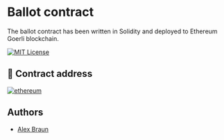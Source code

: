 # Ballot contract 

The ballot contract has been written in Solidity and deployed to Ethereum Goerli blockchain.

[![MIT License](https://img.shields.io/badge/License-MIT-green.svg)](https://choosealicense.com/licenses/mit/)

## 🔗 Contract address

[![ethereum](https://img.shields.io/badge/Contract_address-1DA1F2?style=for-the-badge&logo=ethereum&logoColor=white)](https://goerli.etherscan.io/address/0xf27b9c47892bd7ed6b9cd936bb3f8bac4de2292f)

## Authors

- [Alex Braun](https://github.com/Braun-Alex)
